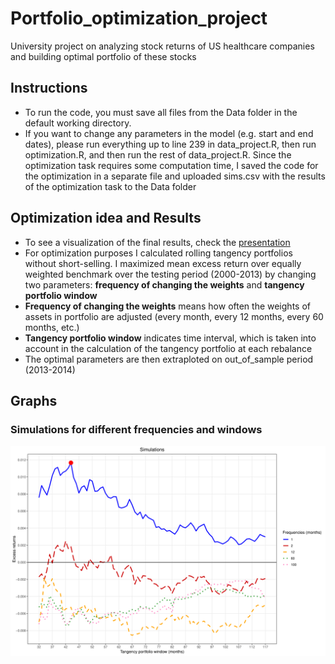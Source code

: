 # Portfolio_optimization_project
University project on analyzing stock returns of US healthcare companies and building optimal portfolio of these stocks
## Instructions
- To run the code, you must save all files from the Data folder in the default working directory.
- If you want to change any parameters in the model (e.g. start and end dates), please run everything up to line 239 in data_project.R, then run optimization.R, and then run the rest of data_project.R. Since the optimization task requires some computation time, I saved the code for the optimization in a separate file and uploaded sims.csv with the results of the optimization task to the Data folder
## Optimization idea and Results
- To see a visualization of the final results, check the  [presentation](Presentation/presentation_results.pdf)
- For optimization purposes I calculated rolling tangency portfolios without short-selling. I maximized mean excess return over equally weighted benchmark over the testing period (2000-2013) by changing two parameters: __frequency of changing the weights__ and __tangency portfolio window__
-  __Frequency of changing the weights__ means how often the weights of assets in portfolio are adjusted (every month, every 12 months, every 60 months, etc.)
- __Tangency portfolio window__ indicates time interval, which is taken into account in the calculation of the tangency portfolio at each rebalance
- The optimal parameters are then extraploted on out_of_sample period (2013-2014)
## Graphs
### Simulations for different frequencies and windows
![Project Screenshot](images/simulations.png)
